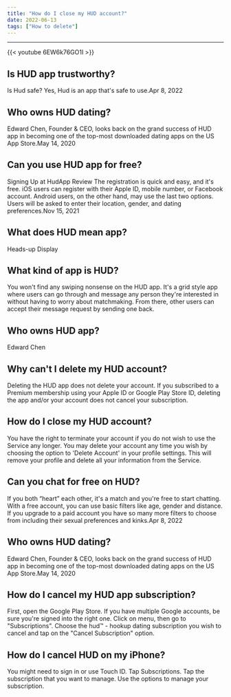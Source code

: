 ```yaml
---
title: "How do I close my HUD account?"
date: 2022-06-13
tags: ["How to delete"]
---
```


---
{{< youtube 6EW6k76GO1I >}}
## Is HUD app trustworthy?
Is Hud safe? Yes, Hud is an app that's safe to use.Apr 8, 2022

## Who owns HUD dating?
Edward Chen, Founder & CEO, looks back on the grand success of HUD app in becoming one of the top-most downloaded dating apps on the US App Store.May 14, 2020

## Can you use HUD app for free?
Signing Up at HudApp Review The registration is quick and easy, and it's free. iOS users can register with their Apple ID, mobile number, or Facebook account. Android users, on the other hand, may use the last two options. Users will be asked to enter their location, gender, and dating preferences.Nov 15, 2021

## What does HUD mean app?
Heads-up Display

## What kind of app is HUD?
You won't find any swiping nonsense on the HUD app. It's a grid style app where users can go through and message any person they're interested in without having to worry about matchmaking. From there, other users can accept their message request by sending one back.

## Who owns HUD app?
Edward Chen

## Why can't I delete my HUD account?
Deleting the HUD app does not delete your account. If you subscribed to a Premium membership using your Apple ID or Google Play Store ID, deleting the app and/or your account does not cancel your subscription.

## How do I close my HUD account?
You have the right to terminate your account if you do not wish to use the Service any longer. You may delete your account any time you wish by choosing the option to 'Delete Account' in your profile settings. This will remove your profile and delete all your information from the Service.

## Can you chat for free on HUD?
If you both “heart” each other, it's a match and you're free to start chatting. With a free account, you can use basic filters like age, gender and distance. If you upgrade to a paid account you have so many more filters to choose from including their sexual preferences and kinks.Apr 8, 2022

## Who owns HUD dating?
Edward Chen, Founder & CEO, looks back on the grand success of HUD app in becoming one of the top-most downloaded dating apps on the US App Store.May 14, 2020

## How do I cancel my HUD app subscription?
First, open the Google Play Store. If you have multiple Google accounts, be sure you're signed into the right one. Click on menu, then go to "Subscriptions". Choose the hud™ - hookup dating subscription you wish to cancel and tap on the "Cancel Subscription" option.

## How do I cancel HUD on my iPhone?
You might need to sign in or use Touch ID. Tap Subscriptions. Tap the subscription that you want to manage. Use the options to manage your subscription.


